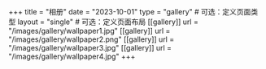 +++
title = "相册"
date = "2023-10-01"
type = "gallery"  # 可选：定义页面类型
layout = "single"  # 可选：定义页面布局
[[gallery]]
    url = "/images/gallery/wallpaper1.jpg"
[[gallery]]
    url = "/images/gallery/wallpaper2.png"
[[gallery]]
    url = "/images/gallery/wallpaper3.jpg"
[[gallery]]
    url = "/images/gallery/wallpaper4.jpg"
+++